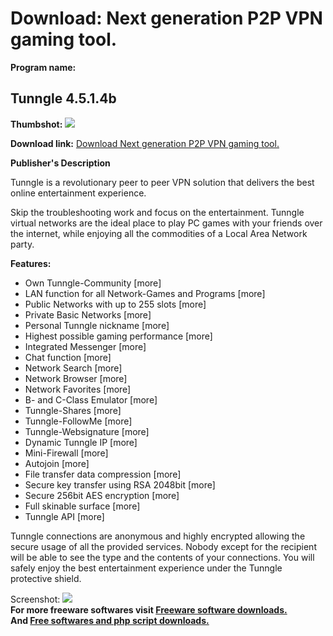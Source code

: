 # Download: Next generation P2P VPN gaming tool.

**Program name:**

## Tunngle 4.5.1.4b

  
**Thumbshot:** ![](http://www.freewarefiles.com/screenshot/tunngle_md.jpg)   
  
**Download link:** [Download Next generation P2P VPN gaming tool.](http://freesoftwares.boysofts.com/Tunngle_program_58266.html)  
  


**Publisher's Description**  
  


Tunngle is a revolutionary peer to peer VPN solution that delivers the best online entertainment experience. 

Skip the troubleshooting work and focus on the entertainment. Tunngle virtual networks are the ideal place to play PC games with your friends over the internet, while enjoying all the commodities of a Local Area Network party.

**Features:**

  * Own Tunngle-Community [more] 
  * LAN function for all Network-Games and Programs [more] 
  * Public Networks with up to 255 slots [more] 
  * Private Basic Networks [more] 
  * Personal Tunngle nickname [more] 
  * Highest possible gaming performance [more] 
  * Integrated Messenger [more] 
  * Chat function [more] 
  * Network Search [more] 
  * Network Browser [more] 
  * Network Favorites [more] 
  * B- and C-Class Emulator [more] 
  * Tunngle-Shares [more] 
  * Tunngle-FollowMe [more] 
  * Tunngle-Websignature [more] 
  * Dynamic Tunngle IP [more] 
  * Mini-Firewall [more] 
  * Autojoin [more] 
  * File transfer data compression [more] 
  * Secure key transfer using RSA 2048bit [more] 
  * Secure 256bit AES encryption [more] 
  * Full skinable surface [more] 
  * Tunngle API [more] 

Tunngle connections are anonymous and highly encrypted allowing the secure usage of all the provided services. Nobody except for the recipient will be able to see the type and the contents of your connections. You will safely enjoy the best entertainment experience under the Tunngle protective shield.

  
  
Screenshot: ![](http://www.freewarefiles.com/screenshot/tunngle.jpg)   
**For more freeware softwares visit [Freeware software downloads.](http://freesoftwares.boysofts.com/)**   
**And [Free softwares and php script downloads.](http://www.boysofts.com/)**
